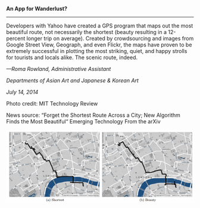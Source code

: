 **An App for Wanderlust?**

****

Developers with Yahoo have created a GPS program that maps out the most beautiful route, not necessarily the shortest (beauty resulting in a 12-percent longer trip on average). Created by crowdsourcing and images from Google Street View, Geograph, and even Flickr, the maps have proven to be extremely successful in plotting the most striking, quiet, and happy strolls for tourists and locals alike. The scenic route, indeed.

*—Roma Rowland, Administrative Assistant*

*Departments of Asian Art and Japanese & Korean Art*

*July 14, 2014*

Photo credit: MIT Technology Review

News source: “Forget the Shortest Route Across a City; New Algorithm Finds the Most Beautiful“ Emerging Technology From the arXiv

![](../images/14-07-14_2010.88_MapMostBeautifulEDIT-1.png)
